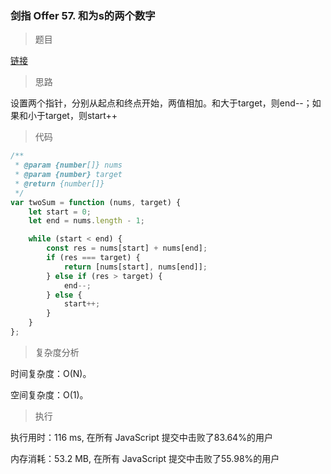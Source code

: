 ### 剑指 Offer 57. 和为s的两个数字

> 题目

[链接](https://leetcode-cn.com/problems/he-wei-sde-liang-ge-shu-zi-lcof/)

> 思路

设置两个指针，分别从起点和终点开始，两值相加。和大于target，则end--；如果和小于target，则start++

> 代码

```js
/**
 * @param {number[]} nums
 * @param {number} target
 * @return {number[]}
 */
var twoSum = function (nums, target) {
    let start = 0;
    let end = nums.length - 1;

    while (start < end) {
        const res = nums[start] + nums[end];
        if (res === target) {
            return [nums[start], nums[end]];
        } else if (res > target) {
            end--;
        } else {
            start++;
        }
    }
};
```

> 复杂度分析

时间复杂度：O(N)。

空间复杂度：O(1)。

> 执行

执行用时：116 ms, 在所有 JavaScript 提交中击败了83.64%的用户

内存消耗：53.2 MB, 在所有 JavaScript 提交中击败了55.98%的用户
